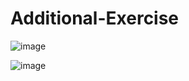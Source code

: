 # Additional-Exercise

![image](https://user-images.githubusercontent.com/91747025/200410518-a3cbbaf7-4322-4ec6-8245-1059d0a89e96.png)


![image](https://user-images.githubusercontent.com/91747025/200410559-88602355-123b-4634-b75e-8b3afc094bf3.png)
